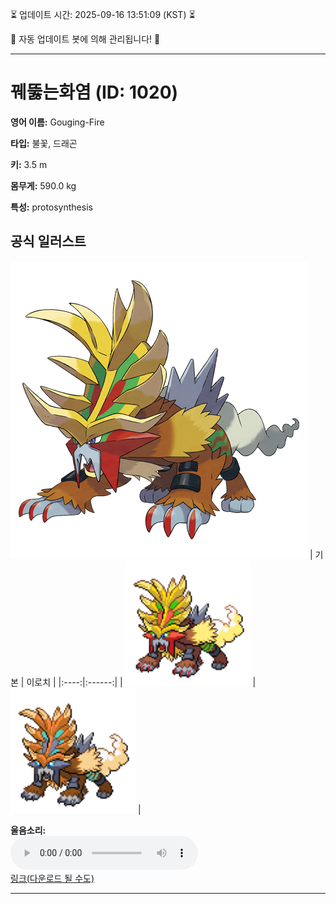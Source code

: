 
⏳ 업데이트 시간: 2025-09-16 13:51:09 (KST) ⏳

🤖 자동 업데이트 봇에 의해 관리됩니다! 🤖

---

# 꿰뚫는화염 (ID: 1020)
**영어 이름:** Gouging-Fire

**타입:** 불꽃, 드래곤

**키:** 3.5 m

**몸무게:** 590.0 kg

**특성:** protosynthesis

## 공식 일러스트
![](https://raw.githubusercontent.com/PokeAPI/sprites/master/sprites/pokemon/other/official-artwork/1020.png)
| 기본 | 이로치 |
|:----:|:------:|
| <img src="https://raw.githubusercontent.com/PokeAPI/sprites/master/sprites/pokemon/1020.png" width="200"> | <img src="https://raw.githubusercontent.com/PokeAPI/sprites/master/sprites/pokemon/shiny/1020.png" width="200"> |

**울음소리:**<br><audio controls src="https://raw.githubusercontent.com/PokeAPI/cries/main/cries/pokemon/latest/1020.ogg"></audio><br> [링크(다운로드 될 수도)](https://raw.githubusercontent.com/PokeAPI/cries/main/cries/pokemon/latest/1020.ogg)


---
